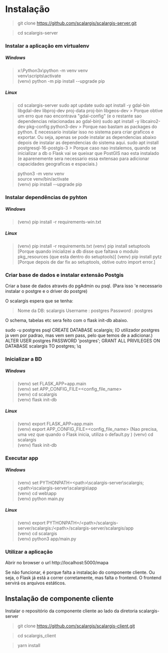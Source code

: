 # Instalação

> git clone https://github.com/scalargis/scalargis-server.git

> cd scalargis-server


### Instalar a aplicação em virtualenv

##### Windows 
> x:\Python3x\python -m venv venv  
> venv\scripts\activate  
> (venv) python -m pip install --upgrade pip

##### Linux
> cd scalargis-server
> sudo apt update
> sudo apt install -y gdal-bin libgdal-dev libproj-dev proj-data proj-bin libgeos-dev
    > Porque obtive um erro que nao encontrava "gdal-config" (e o restante sao dependencias relacionadas ao gdal-bin)
> sudo apt install -y libcairo2-dev pkg-config python3-dev
    > Porque nao bastam as packages do python. E necessario instalar isso no sistema para criar graficos e exportar. Ou seja, apenas se pode instalar as dependencias abaixo depois de instalar as dependencias do sistema aqui.
> sudo apt install postgresql-16-postgis-3
    > Porque caso nao instalemos, quando se inicializar a db o Flask vai se queixar que PostGIS nao esta instalado (e aparenemente sera necessario essa extensao para adicionar capacidades geograficas e espaciais.)

> python3 -m venv venv  
> source venv/bin/activate  
> (venv) pip install --upgrade pip

### Instalar dependências de pyhton

##### Windows
> (venv) pip install -r requirements-win.txt

##### Linux
> (venv) pip install -r requirements.txt
> (venv) pip install setuptools [Porque quando inicializei a db disse que faltava o modulo pkg_resources (que esta dentro do setuptools)]
> (venv) pip install pytz [Porque depois de dar fix ao setuptools, obtive outro import error.]

### Criar base de dados e instalar extensão Postgis  

Criar a base de dados através do pgAdmin ou psql. (Para isso 'e necessario instalar o postgre e o driver do postgre)

O scalargis espera que se tenha:
> Nome da DB: scalargis
> Username : postgres
> Password : postgres

O schema, tabelas etc sera feito com o flask init-db abaixo.


sudo -u postgres psql
CREATE DATABASE scalargis;
(O utilizador postgres ja vem por padrao, mas vem sem pass, pelo que temos de a adicionar.)
ALTER USER postgres PASSWORD 'postgres';
GRANT ALL PRIVILEGES ON DATABASE scalargis TO postgres;
\q


### Inicializar a BD

##### Windows 
> (venv) set FLASK_APP=app.main  
> (venv) set APP_CONFIG_FILE=<config_file_name>    
> (venv) cd scalargis  
> (venv) flask init-db

##### Linux
> (venv) export FLASK_APP=app.main  
> (venv) export APP_CONFIG_FILE=<config_file_name>  (Nao precisa, uma vez que quando o Flask inicia, utiliza o default.py )
> (venv) cd scalargis  
> (venv) flask init-db  

### Executar app

##### Windows 
> (venv) set PYTHONPATH=\<path\>\scalargis-server\scalargis;\<path\>\scalargis-server\scalargis\app   
> (venv) cd web\app  
> (venv) python main.py

##### Linux
> (venv) export PYTHONPATH=/<path\>/scalargis-server/scalargis:/<path\>/scalargis-server/scalargis/app  
> (venv) cd scalargis  
> (venv) python3 app/main.py

### Utilizar a aplicação
Abrir no browser o url http://localhost:5000/mapa

Se não funcionar, é porque falta a instalação do componente cliente.
Ou seja, o Flask já está a correr corretamente, mas falta o frontend. O frontend servirá os arquivos estáticos.


## Instalação de componente cliente

Instalar o repositório da componente cliente ao lado da diretoria scalargis-server 

> git clone https://github.com/scalargis/scalargis-client.git

> cd scalargis_client

> yarn install

